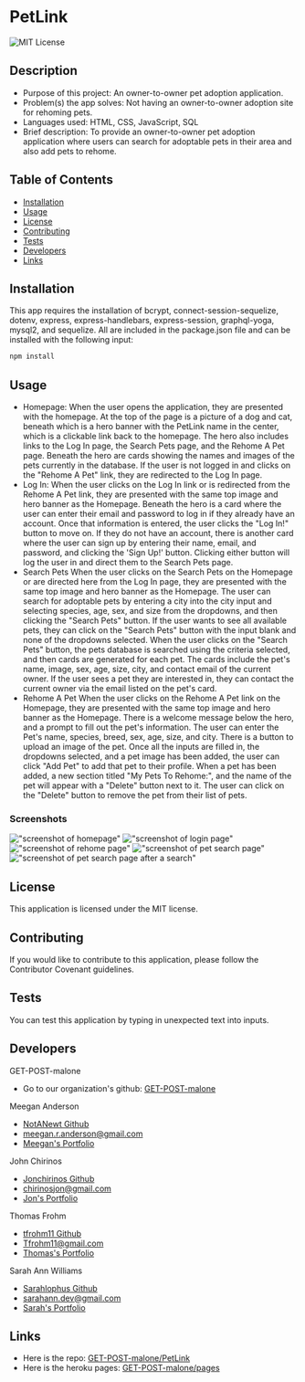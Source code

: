 # PetLink

![MIT License](https://img.shields.io/badge/license-MIT-green)

## Description

- Purpose of this project: An owner-to-owner pet adoption application.
- Problem(s) the app solves: Not having an owner-to-owner adoption site for rehoming pets.
- Languages used: HTML, CSS, JavaScript, SQL
- Brief description: To provide an owner-to-owner pet adoption application where users can search for adoptable pets in their area and also add pets to rehome.

## Table of Contents

- [Installation](#installation)
- [Usage](#usage)
- [License](#license)
- [Contributing](#contributing)
- [Tests](#tests)
- [Developers](#developers)
- [Links](#links)

## Installation

This app requires the installation of bcrypt, connect-session-sequelize, dotenv, express, express-handlebars, express-session, graphql-yoga, mysql2, and sequelize. All are included in the package.json file and can be installed with the following input:

```bash
npm install
```

## Usage

 - Homepage:
When the user opens the application, they are presented with the homepage. At the top of the page is a picture of a dog and cat, beneath which is a hero banner with the PetLink name in the center, which is a clickable link back to the homepage. The hero also includes links to the Log In page, the Search Pets page, and the Rehome A Pet page. Beneath the hero are cards showing the names and images of the pets currently in the database. If the user is not logged in and clicks on the "Rehome A Pet" link, they are redirected to the Log In page.
- Log In:
When the user clicks on the Log In link or is redirected from the Rehome A Pet link, they  are presented with the same top image and hero banner as the Homepage. Beneath the hero is a card where the user can enter their email and password to log in if they already have an account. Once that information is entered, the user clicks the "Log In!" button to move on. If they do not have an account, there is another card where the user can sign up by entering their name, email, and password, and clicking the 'Sign Up!' button. Clicking either button will log the user in and direct them to the Search Pets page.
- Search Pets
When the user clicks on the Search Pets on the Homepage or are directed here from the Log In page, they are presented with the same top image and hero banner as the Homepage. The user can search for adoptable pets by entering a city into the city input and selecting species, age, sex, and size from the dropdowns, and then clicking the "Search Pets" button. If the user wants to see all available pets, they can click on the "Search Pets" button with the input blank and none of the dropdowns selected. When the user clicks on the "Search Pets" button, the pets database is searched using the criteria selected, and then cards are generated for each pet. The cards include the pet's name, image, sex, age, size, city, and contact email of the current owner. If the user sees a pet they are interested in, they can contact the current owner via the email listed on the pet's card.  
- Rehome A Pet
When the user clicks on the Rehome A Pet link on the Homepage, they are presented with the same top image and hero banner as the Homepage. There is a welcome message below the hero, and a prompt to fill out the pet's information. The user can enter the Pet's name, species, breed, sex, age, size, and city. There is a button to upload an image of the pet. Once all the inputs are filled in, the dropdowns selected, and a pet image has been added, the user can click "Add Pet" to add that pet to their profile.  When a pet has been added, a new section titled "My Pets To Rehome:", and the name of the pet will appear with a "Delete" button next to it. The user can click on the "Delete" button to remove the pet from their list of pets.   

### Screenshots

!["screenshot of homepage"](./public/img/petlink_ss_homepage.png)
!["screenshot of login page"](./public/img/petlink_ss_login.png)
!["screenshot of rehome page"](./public/img/petlink_ss_rehome_a_pet.png)
!["screenshot of pet search page"](./public/img/petlink_ss_searchpage.png)
!["screenshot of pet search page after a search"](./public/img/petlink_ss_searchpage2.png)




## License
    
This application is licensed under the MIT license.

## Contributing

If you would like to contribute to this application, please follow the Contributor Covenant guidelines.

## Tests

You can test this application by typing in unexpected text into inputs.

## Developers

GET-POST-malone
- Go to our organization's github: [GET-POST-malone](https://github.com/GET-POST-malone)

Meegan Anderson
- [NotANewt Github](https://github.com/NotANewt)
- [meegan.r.anderson@gmail.com](mailto:meegan.r.anderson@gmail.com)
- [Meegan's Portfolio](https://notanewt.github.io/portfolio/)

John Chirinos
- [Jonchirinos Github](https://github.com/Jonchirinos)
- [chirinosjon@gmail.com](mailto:chirinosjon@gmail.com)
- [Jon's Portfolio](https://jonchirinos.github.io/portfolio/)

Thomas Frohm
- [tfrohm11 Github](https://github.com/tfrohm11)
- [Tfrohm11@gmail.com](mailto:Tfrohm11@gmail.com)
- [Thomas's Portfolio](https://tfrohm11.github.io/portfolio/)

Sarah Ann Williams
- [Sarahlophus Github](https://github.com/Sarahlophus)
- [sarahann.dev@gmail.com](mailto:sarahann.dev@gmail.com)
- [Sarah's Portfolio](https://sarahlophus.github.io/sawilliams.portfolio/)

## Links

- Here is the repo: [GET-POST-malone/PetLink](https://www.github.com/GET-POST-malone/project_2)
- Here is the heroku pages: [GET-POST-malone/pages](https://get-post-malone-project-2.herokuapp.com/)
